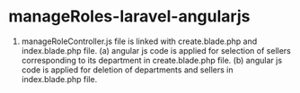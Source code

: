 # manageRoles-laravel-angularjs

1. manageRoleController.js file is linked with create.blade.php and index.blade.php file.
  (a) angular js code is applied for selection of sellers corresponding to its department in create.blade.php file.
  (b) angular js code is applied for deletion of departments and sellers in index.blade.php file.
